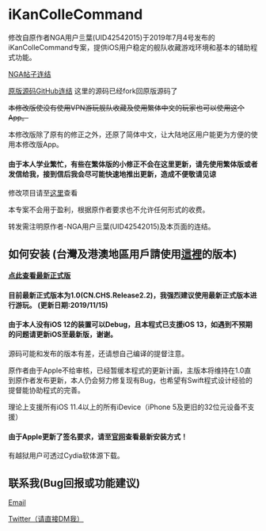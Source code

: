 # iKanColleCommand
修改自原作者NGA用户亖葉(UID42542015)于2019年7月4号发布的iKanColleCommand专案，提供iOS用户稳定的舰队收藏游戏环境和基本的辅助程式功能。

[NGA帖子连结](https://ngabbs.com/read.php?tid=17767319)

[原版源码GitHub连结](https://github.com/lhc-clover/iKanColleCommand) 这里的源码已经fork回原版源码了

~~本修改版使没有使用VPN游玩舰队收藏及使用繁体中文的玩家也可以使用这个App。~~

本修改版除了原有的修正之外，还原了简体中文，让大陆地区用户能更为方便的使用本修改版App。
#### 由于本人学业繁忙，有些在繁体版的小修正不会在这里更新，请先使用繁体版或者发信给我，接到信后我会尽可能快速地推出更新，造成不便敬请见谅

修改项目请至[这里](https://forum.gamer.com.tw/C.php?bsn=24698&snA=20053&tnum=5&bPage=2)查看

本专案不会用于盈利，根据原作者要求也不允许任何形式的收费。

转发需注明原作者-NGA用户亖葉(UID42542015)及本页面的连结。

## 如何安装 (台灣及港澳地區用戶請使用[這裡](https://github.com/ming900518/KC2CHT)的版本)

#### [点此查看最新正式版](https://github.com/ming900518/iKanColleCommand/releases/tag/Release2.2)



#### 目前最新正式版本为1.0(CN.CHS.Release2.2)，我强烈建议使用最新正式版本进行游玩。 (更新日期:2019/11/15)
#### 由于本人没有iOS 12的装置可以Debug，且本程式已支援iOS 13，如遇到不预期的问题请更新iOS至最新版，谢谢。
源码可能和发布的版本有差，还请想自己编译的提督注意。

原作者由于Apple不给审核，已经暂缓本程式的更新计画，主版本将维持在1.0直到原作者发布更新，本人仍会努力修复现有Bug，也希望有Swift程式设计经验的提督能协助程式的完善。

理论上支援所有iOS 11.4以上的所有iDevice（iPhone 5及更旧的32位元设备不支援）

#### 由于Apple更新了签名要求，请至[官网](http://kc2tweaked.github.io)查看最新安装方式！

有越狱用户可透过Cydia软体源下载。

## 联系我(Bug回报或功能建议)
[Email](mailto:ming900518@gmail.com)

[Twitter（请直接DM我）](https://twitter.com/mingchang137)
